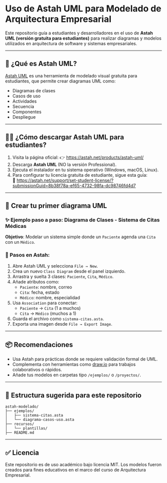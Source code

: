 # Uso de Astah UML para Modelado de Arquitectura Empresarial

Este repositorio guía a estudiantes y desarrolladores en el uso de **Astah UML (versión gratuita para estudiantes)** para realizar diagramas y modelos utilizados en arquitectura de software y sistemas empresariales.

---

## 🧩 ¿Qué es Astah UML?

[Astah UML](https://astah.net/products/astah-uml/) es una herramienta de modelado visual gratuita para estudiantes, que permite crear diagramas UML como:

- Diagramas de clases
- Casos de uso
- Actividades
- Secuencia
- Componentes
- Despliegue

---

## 🧑‍🎓 ¿Cómo descargar Astah UML para estudiantes?

1. Visita la página oficial: 👉 https://astah.net/products/astah-uml/
2. Descarga **Astah UML** (NO la versión Professional).
3. Ejecuta el instalador en tu sistema operativo (Windows, macOS, Linux).
4. Para configurar tu licencia gratuita de estudiante, sigue esta guía:  
   🔗 https://astah.net/support/set-student-license/?submissionGuid=8b38f78a-ef65-4732-98fa-dc98746fd4d7

---

## 🧾 Crear tu primer diagrama UML

### ✨ Ejemplo paso a paso: Diagrama de Clases - Sistema de Citas Médicas

**Objetivo**: Modelar un sistema simple donde un `Paciente` agenda una `Cita` con un `Médico`.

### 📝 Pasos en Astah:

1. Abre Astah UML y selecciona `File → New`.
2. Crea un nuevo `Class Diagram` desde el panel izquierdo.
3. Arrastra y suelta 3 clases: `Paciente`, `Cita`, `Médico`.
4. Añade atributos como:
   - `Paciente`: nombre, correo
   - `Cita`: fecha, estado
   - `Médico`: nombre, especialidad
5. Usa `Association` para conectar:
   - `Paciente` → `Cita` (1 a muchos)
   - `Cita` → `Médico` (muchos a 1)
6. Guarda el archivo como `sistema-citas.asta`.
7. Exporta una imagen desde `File → Export Image`.

---

## 📦 Recomendaciones

- Usa Astah para prácticas donde se requiere validación formal de UML.
- Complementa con herramientas como [draw.io](https://app.diagrams.net) para trabajos colaborativos o rápidos.
- Añade tus modelos en carpetas tipo `/ejemplos/` o `/proyectos/`.

---

## 📁 Estructura sugerida para este repositorio

```
astah-modelado/
├── ejemplos/
│   ├── sistema-citas.asta
│   └── diagrama-casos-uso.asta
├── recursos/
│   └── plantillas/
├── README.md
```

---

## ✅ Licencia

Este repositorio es de uso académico bajo licencia MIT. Los modelos fueron creados para fines educativos en el marco del curso de Arquitectura Empresarial.
